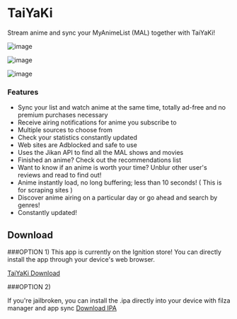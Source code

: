 # TaiYaKi


Stream anime and sync your MyAnimeList (MAL) together with TaiYaKi!


![image](https://github.com/Michael24884/TaiYaKiAnime/blob/master/Reference/15CAFB4E-2CF2-4CF7-885D-F1B415B08F2C.png "Main1")

![image](https://github.com/Michael24884/TaiYaKiAnime/blob/master/Reference/9D441123-B746-42A3-837F-6F638A521ABD.png "Main2")

![image](https://github.com/Michael24884/TaiYaKiAnime/blob/master/Reference/C10F1455-5D07-4CF8-A6F1-979E19EBAAA1.png "Main3")





  ### Features

  * Sync your list and watch anime at the same time, totally ad-free and no premium purchases necessary
  * Receive airing notifications for anime you subscribe to
  * Multiple sources to choose from
  * Check your statistics constantly updated
  * Web sites are Adblocked and safe to use 
  * Uses the Jikan API to find all the MAL shows and movies 
  * Finished an anime? Check out the recommendations list 
  * Want to know if an anime is worth your time? Unblur other user's reviews and read to find out!
  * Anime instantly load, no long buffering; less than 10 seconds! ( This is for scraping sites )
  * Discover anime airing on a particular day or go ahead and search by genres!
  * Constantly updated!

 ## Download

###OPTION 1)
  This app is currently on the Ignition store! You can directly install the app through your device's web browser.
  
  [TaiYaKi Download](https://app.ignition.fun)
  
###OPTION 2)

  If you're jailbroken, you can install the .ipa directly into your device with filza manager and app sync
  [Download IPA](https://www.dropbox.com/s/a6uoxv4kn0vzp8s/Taiyaki.ipa?dl=0)
